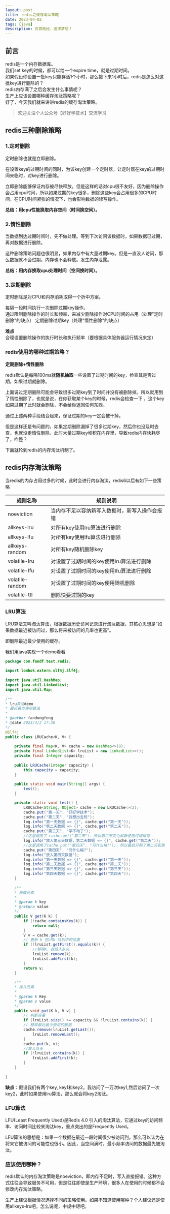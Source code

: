```yaml
---
layout: post
title: redis之缓存淘汰策略
date: 2023-04-02
tags: [java]
description: 穷首皓经，追求梦想！
---
```


## 前言
redis是一个内存数据库。  
我们set key的时候，都可以给一个expire time，就是过期时间。  
如果假设你设置一批key只能存活1个小时，那么接下来1小时后，redis是怎么对这批key进行删除的？   
redis内存满了之后会发生什么事情呢？  
生产上应该设置哪种缓存淘汰策略呢？  
好了，今天我们就来讲讲redis的缓存淘汰策略。

>欢迎关注个人公众号【好好学技术】交流学习

## redis三种删除策略

### 1.定时删除

定时删除也就是立即删除。

在设置key的过期时间的同时，为该key创建一个定时器，让定时器在key的过期时间来临时，对key进行删除。

立即删除能够保证内存被尽快释放。但是这样的话对cpu很不友好，因为删除操作会占用cpu时间，所以如果过期的key很多，删除这些key会占用很多的CPU时间，在CPU时间紧张的情况下，也会影响数据的读写操作。

**总结：用cpu性能换取内存空间（时间换空间）。**

### 2.惰性删除

当数据到达过期时间时，先不做处理。等到下次访问该数据时，如果数据已过期，再对数据进行删除。

这种删除策略问题也很明显，如果内存中有大量过期key。但是一直没人访问，那么数据就不会过期，内存也不会释放。发生内存泄露。

**总结：用内存换取cpu处理时间（空间换时间）。**

### 3.定期删除

定时删除是对CPU和内存消耗取得一个折中方案。

每隔一段时间执行一次删除过期key操作。  
通过限制删除操作的时长和频率，来减少删除操作对CPU时间的占用（处理"定时删除"的缺点）
定期删除过期key（处理"惰性删除"的缺点）

**难点**   
合理设置删除操作的执行时长和执行频率（要根据具体服务器运行情况来定）

### redis使用的哪种过期策略？
**定期删除+惰性删除**

redis默认是每隔100ms就**随机抽取**一些设置了过期时间的key，检查其是否过期，如果过期就删除。

上面说过定期删除可能会导致很多过期key到了时间并没有被删除掉。所以就用到了惰性删除了，也就是说，在你获取某个key的时候，redis会检查一下 ，这个key如果过期了此时就会删除，不会给你返回任何东西。

通过上述两种手段结合起来，保证过期的key一定会被干掉。


但是这样还是有问题的，如果定期删除漏掉了很多过期key，然后你也没及时去查，也就没走惰性删除，此时大量过期key堆积在内存里，导致redis内存快耗尽了，咋整？

下面就轮到redis的内存淘汰机制了。

## redis内存淘汰策略

当redis的内存占用过多的时候，此时会进行内存淘汰，redis6以后有如下一些策略


| 规则名称            | 规则说明                           |
| --------------- | ------------------------------ |
| noeviction      | 当内存不足以容纳新写入数据时，新写入操作会报错 |
| allkeys-lru     | 对所有key使用lru算法进行删除              |
| allkeys-lfu     | 对所有key使用lfu算法进行删除                |
| allkeys-random  | 对所有key随机删除key                 |
| volatile-lru    | 对设置了过期时间的key使用lru算法进行删除           |
| volatile-lfu    | 对设置了过期时间的key使用lfu算法进行删除            |
| volatile-random | 对设置了过期时间的key使用随机删除             |
| volatile-ttl    | 删除快要过期的key             |

### LRU算法

LRU算法又叫淘汰算法，根据数据历史访问记录进行淘汰数据，其核心思想是“如果数据最近被访问过，那么将来被访问的几率也更高”。

即删除最近最少使用的缓存。

我们用java实现一个demo看看

```java
package com.fandf.test.redis;  
  
import lombok.extern.slf4j.Slf4j;  
  
import java.util.HashMap;  
import java.util.LinkedList;  
import java.util.Map;  
  
/**  
* lru算法demo  
* 最近最少使用算法  
*  
* @author fandongfeng  
* @date 2023/4/2 17:30  
*/  
@Slf4j  
public class LRUCache<K, V> {  
  
    private final Map<K, V> cache = new HashMap<>(8);  
    private final LinkedList<K> lruList = new LinkedList<>();  
    private final Integer capacity;  
  
    public LRUCache(Integer capacity) {  
        this.capacity = capacity;  
    }  
  
    public static void main(String[] args) {  
        test();  
    }  

    private static void test() {  
        LRUCache<String, Object> cache = new LRUCache<>(2);  
        cache.put("第一天", "好好学技术");  
        cache.put("第二天", "我想出去玩");  
        log.info("第一天数据 => {}", cache.get("第一天"));  
        log.info("第二天数据 => {}", cache.get("第二天"));  
        cache.put("第三天", "学不动了");  
        //这里调用了 cache.get("第二天")，所以第二天变为最新使用过得缓存  
        log.info("放入第三天数据，第二天数据 => {}", cache.get("第二天"));  
        //这里调用了cache.put("第四天", "马什么梅?");，所以最后只剩了第二天和第四天  
        cache.put("第四天", "马什么梅?");  
        log.info("放入第四天数据");  
        log.info("第一天数据 => {}", cache.get("第一天"));  
        log.info("第二天数据 => {}", cache.get("第二天"));  
        log.info("第三天数据 => {}", cache.get("第三天"));  
        log.info("第四天数据 => {}", cache.get("第四天"));  
    }  
  
    /**  
    * 获取元素  
    *  
    * @param k key  
    * @return value  
    */  
    public V get(K k) {  
        if (!cache.containsKey(k)) {  
            return null;  
        }  
        V v = cache.get(k);  
        // 更新 k 在LRU 队列中的位置  
        if (!lruList.getFirst().equals(k)) {  
            //移除K，在放入队头  
            lruList.remove(k);  
            lruList.addFirst(k);  
        }  
        return v;  
    }  
  
    /**  
    * 存入元素  
    *  
    * @param k Key  
    * @param v value  
    */  
    public void put(K k, V v) {  
        // 判断容量  
        if (lruList.size() >= capacity && !lruList.contains(k)) {  
        // 移除最近最少使用的数据  
        cache.remove(lruList.getLast());  
            lruList.removeLast();  
        }  
        cache.put(k, v);  
        //放入队头  
        if (!lruList.contains(k)) {  
            lruList.addFirst(k);  
        }  
    }  
  
}
```


**缺点**：假设我们有两个key, key1和key2，我访问了一万次key1,然后访问了一次key2，此时如果使用lru算法，那么就会将key2淘汰。

### LFU算法

LFU(Least Frequently Used)是Redis 4.0 引入的淘汰算法，它通过key的访问频率、访问时间比较来淘汰key，重点突出的是Frequently Used。

LFU算法的思想是：如果一个数据在最近一段时间很少被访问到，那么可以认为在将来它被访问的可能性也很小。因此，当空间满时，最小频率访问的数据最先被淘汰。



### 应该使用哪种？
redis默认的内存淘汰策略是noeviction，即内存不足时，写入直接报错。这种方式往往会导致服务不可用，但是往往即使是生产环境，很多人在使用的时候都不会修改内存淘汰策略。

生产上建议根据情况选择不同的策略使用。如果不知道使用哪种？个人建议还是使用allkeys-lru吧。怎么说呢，中规中矩吧。

